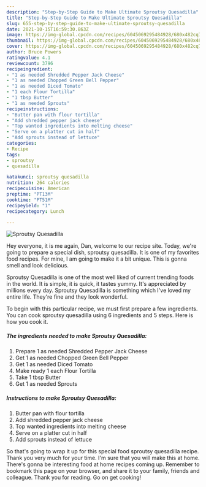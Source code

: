```yaml
---
description: "Step-by-Step Guide to Make Ultimate Sproutsy Quesadilla"
title: "Step-by-Step Guide to Make Ultimate Sproutsy Quesadilla"
slug: 655-step-by-step-guide-to-make-ultimate-sproutsy-quesadilla
date: 2021-10-15T16:59:30.863Z
image: https://img-global.cpcdn.com/recipes/6045069295484928/680x482cq70/sproutsy-quesadilla-recipe-main-photo.jpg
thumbnail: https://img-global.cpcdn.com/recipes/6045069295484928/680x482cq70/sproutsy-quesadilla-recipe-main-photo.jpg
cover: https://img-global.cpcdn.com/recipes/6045069295484928/680x482cq70/sproutsy-quesadilla-recipe-main-photo.jpg
author: Bruce Powers
ratingvalue: 4.1
reviewcount: 3796
recipeingredient:
- "1 as needed Shredded Pepper Jack Cheese"
- "1 as needed Chopped Green Bell Pepper"
- "1 as needed Diced Tomato"
- "1 each Flour Tortilla"
- "1 tbsp Butter"
- "1 as needed Sprouts"
recipeinstructions:
- "Butter pan with flour tortilla"
- "Add shredded pepper jack cheese"
- "Top wanted ingredients into melting cheese"
- "Serve on a platter cut in half"
- "Add sprouts instead of lettuce"
categories:
- Recipe
tags:
- sproutsy
- quesadilla

katakunci: sproutsy quesadilla 
nutrition: 264 calories
recipecuisine: American
preptime: "PT13M"
cooktime: "PT51M"
recipeyield: "1"
recipecategory: Lunch

---
```



![Sproutsy Quesadilla](https://img-global.cpcdn.com/recipes/6045069295484928/680x482cq70/sproutsy-quesadilla-recipe-main-photo.jpg)

Hey everyone, it is me again, Dan, welcome to our recipe site. Today, we're going to prepare a special dish, sproutsy quesadilla. It is one of my favorites food recipes. For mine, I am going to make it a bit unique. This is gonna smell and look delicious.



Sproutsy Quesadilla is one of the most well liked of current trending foods in the world. It is simple, it is quick, it tastes yummy. It's appreciated by millions every day. Sproutsy Quesadilla is something which I've loved my entire life. They're fine and they look wonderful.


To begin with this particular recipe, we must first prepare a few ingredients. You can cook sproutsy quesadilla using 6 ingredients and 5 steps. Here is how you cook it.

<!--inarticleads1-->

##### The ingredients needed to make Sproutsy Quesadilla:

1. Prepare 1 as needed Shredded Pepper Jack Cheese
1. Get 1 as needed Chopped Green Bell Pepper
1. Get 1 as needed Diced Tomato
1. Make ready 1 each Flour Tortilla
1. Take 1 tbsp Butter
1. Get 1 as needed Sprouts




<!--inarticleads2-->

##### Instructions to make Sproutsy Quesadilla:

1. Butter pan with flour tortilla
1. Add shredded pepper jack cheese
1. Top wanted ingredients into melting cheese
1. Serve on a platter cut in half
1. Add sprouts instead of lettuce




So that's going to wrap it up for this special food sproutsy quesadilla recipe. Thank you very much for your time. I'm sure that you will make this at home. There's gonna be interesting food at home recipes coming up. Remember to bookmark this page on your browser, and share it to your family, friends and colleague. Thank you for reading. Go on get cooking!

